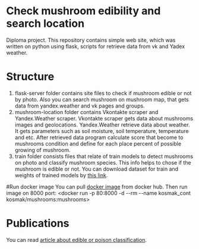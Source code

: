 # Check mushroom edibility and search location
Diploma project. This repository contains simple web site, which was written on python using flask, scripts for retrieve data from vk and Yadex weather.

# Structure 
 1. flask-server folder contains site files to check if mushroom edible or not by photo. Also you can search mushroom on mushroom map, that gets data from yandex.weather and vk pages and groups.
 2. mushroom-location folder contains Vkontakte scraper and Yandex.Weather scraper. Vkontakte scraper gets data about mushrooms images and geolocations.
Yandex.Weather retrieve data about weather. It gets parameters such as soil moisture, soil temperature, temperature and etc. After retrieved data program calculate score that become to mushrooms condition and define for each place percent of possible growing of mushroom.
 3. train folder consists files that relate of train models to detect mushrooms on photo and classify mushroom species. This info helps to chose if the mushroom is edible or not.
You can download dataset for train and weights of trained models by [this link](https://drive.google.com/drive/folders/1-E2Co9ZdZYGQk-G4aeE_QWtv4Mu30pLJ?usp=sharing).

#Run docker image
You can pull [docker image](https://hub.docker.com/repository/docker/kosmak/mushrooms) from docker hub. 
Then run image on 8000 port: <docker run -p 80:8000 -d --rm --name kosmak_cont kosmak/mushrooms:mushrooms> 

# Publications
You can read [article about edible or poison classification](https://www.elibrary.ru/item.asp?id=48512867&pff=1).
